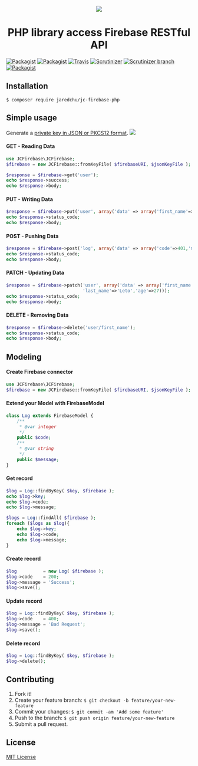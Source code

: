 <p align="center"><img src="http://i.imgur.com/CTP9Dmu.jpg"></p>
<h1 align="center">PHP library access Firebase RESTful API</h1>

[![Packagist](https://img.shields.io/packagist/v/jaredchu/JC-Firebase-PHP.svg)](https://packagist.org/packages/jaredchu/jc-firebase-php)
[![Packagist](https://img.shields.io/packagist/dt/jaredchu/JC-Firebase-PHP.svg)](https://packagist.org/packages/jaredchu/jc-firebase-php)
[![Travis](https://img.shields.io/travis/jaredchu/JC-Firebase-PHP.svg)](https://travis-ci.org/jaredchu/JC-Firebase-PHP)
[![Scrutinizer](https://img.shields.io/scrutinizer/g/jaredchu/JC-Firebase-PHP.svg)](https://scrutinizer-ci.com/g/jaredchu/JC-Firebase-PHP/)
[![Scrutinizer branch](https://img.shields.io/scrutinizer/coverage/g/jaredchu/JC-Firebase-PHP/master.svg)](https://scrutinizer-ci.com/g/jaredchu/JC-Firebase-PHP/)
[![Packagist](https://img.shields.io/packagist/l/jaredchu/JC-Firebase-PHP.svg)](https://packagist.org/packages/jaredchu/jc-firebase-php)

## Installation
`$ composer require jaredchu/jc-firebase-php`

## Simple usage
Generate a [private key in JSON or PKCS12 format](https://cloud.google.com/storage/docs/authentication#service_accounts).
<img src="http://i.imgur.com/d4pBQqB.png">

#### GET - Reading Data
```php
use JCFirebase\JCFirebase;
$firebase = new JCFirebase::fromKeyFile( $firebaseURI, $jsonKeyFile );

$response = $firebase->get('user');
echo $response->success;
echo $response->body;
```
#### PUT - Writing Data
```php
$response = $firebase->put('user', array('data' => array('first_name'=>'Jared','last_name'=>'Chu')));
echo $response->status_code;
echo $response->body;
```

#### POST - Pushing Data
```php
$response = $firebase->post('log', array('data' => array('code'=>401,'message'=>'Not Authorized')));
echo $response->status_code;
echo $response->body;
```
#### PATCH - Updating Data
```php
$response = $firebase->patch('user', array('data' => array('first_name'=>'Jared',
                             'last_name'=>'Leto','age'=>27)));
echo $response->status_code;
echo $response->body;
```
#### DELETE - Removing Data
```php
$response = $firebase->delete('user/first_name');
echo $response->status_code;
echo $response->body;
```
## Modeling

#### Create Firebase connector
```php
use JCFirebase\JCFirebase;
$firebase = new JCFirebase::fromKeyFile( $firebaseURI, $jsonKeyFile );
```
#### Extend your Model with FirebaseModel
```php
class Log extends FirebaseModel {
	/**
	 * @var integer
	 */
	public $code;
	/**
	 * @var string
	 */
	public $message;
}
```
#### Get record
```php
$log = Log::findByKey( $key, $firebase );
echo $log->key;
echo $log->code;
echo $log->message;

$logs = Log::findAll( $firebase );
foreach ($logs as $log){
    echo $log->key;
    echo $log->code;
    echo $log->message;
}
```

#### Create record
```php
$log          = new Log( $firebase );
$log->code    = 200;
$log->message = 'Success';
$log->save();
```

#### Update record
```php
$log = Log::findByKey( $key, $firebase );
$log->code    = 400;
$log->message = 'Bad Request';
$log->save();
```
#### Delete record
```php
$log = Log::findByKey( $key, $firebase );
$log->delete();
```
## Contributing
1. Fork it!
2. Create your feature branch: `$ git checkout -b feature/your-new-feature`
3. Commit your changes: `$ git commit -am 'Add some feature'`
4. Push to the branch: `$ git push origin feature/your-new-feature`
5. Submit a pull request.

## License
[MIT License](https://github.com/jaredchu/JC-Firebase-PHP/blob/master/README.md)
